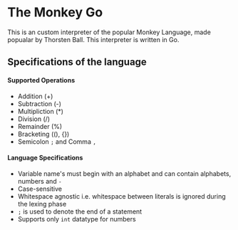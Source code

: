 # The Monkey Go

This is an custom interpreter of the popular Monkey Language, made popualar by Thorsten Ball. This interpreter is written in Go.

## Specifications of the language

#### Supported Operations

- Addition (+)
- Subtraction (-)
- Multipliction (\*)
- Division (/)
- Remainder (%)
- Bracketing ((), {})
- Semicolon `;` and Comma `,`

#### Language Specifications

- Variable name's must begin with an alphabet and can contain alphabets, numbers and `-`
- Case-sensitive
- Whitespace agnostic i.e. whitespace between literals is ignored during the lexing phase
- `;` is used to denote the end of a statement
- Supports only `int` datatype for numbers
